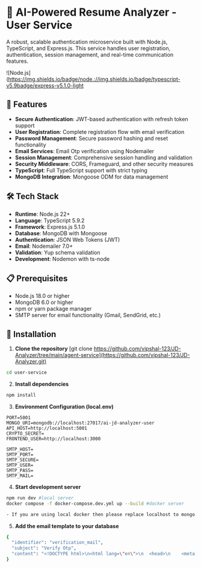 # 🤖 AI-Powered Resume Analyzer - User Service

A robust, scalable authentication microservice built with Node.js, TypeScript, and Express.js. This service handles user registration, authentication, session management, and real-time communication features.

![Node.js](https://img.shields.io/badge/node.://img.shields.io/badge/typescript-v5.9badge/express-v5.1.0-light

## 🚀 Features
- **Secure Authentication**: JWT-based authentication with refresh token support
- **User Registration**: Complete registration flow with email verification
- **Password Management**: Secure password hashing and reset functionality
- **Email Services**: Email Otp verification using Nodemailer
- **Session Management**: Comprehensive session handling and validation
- **Security Middleware**: CORS, Frameguard, and other security measures
- **TypeScript**: Full TypeScript support with strict typing
- **MongoDB Integration**: Mongoose ODM for data management

## 🛠️ Tech Stack

- **Runtime**: Node.js 22+
- **Language**: TypeScript 5.9.2
- **Framework**: Express.js 5.1.0
- **Database**: MongoDB with Mongoose
- **Authentication**: JSON Web Tokens (JWT)
- **Email**: Nodemailer 7.0+
- **Validation**: Yup schema validation
- **Development**: Nodemon with ts-node

## 📋 Prerequisites

- Node.js 18.0 or higher
- MongoDB 6.0 or higher
- npm or yarn package manager
- SMTP server for email functionality (Gmail, SendGrid, etc.)

## 🔧 Installation

1. **Clone the repository**
[git clone https://github.com/vipshal-123/JD-Analyzer/tree/main/agent-service](https://github.com/vipshal-123/JD-Analyzer.git)

```bash
cd user-service
```

2. **Install dependencies**
```bash
npm install
```

3. **Environment Configuration (local.env)**
```env
PORT=5001
MONGO_URI=mongodb://localhost:27017/ai-jd-analyzer-user
API_HOST=http://localhost:5001
CRYPTO_SECRET=
FRONTEND_USER=http://localhost:3000

SMTP_HOST=
SMTP_PORT=
SMTP_SECURE=
SMTP_USER=
SMTP_PASS=
SMTP_MAIL=
```

4. **Start development server**
```bash
npm run dev #local server
docker compose -f docker-compose.dev.yml up --build #docker server

- If you are using local docker then please replace localhost to mongo in MONGO_URI 
```


5. **Add the email template to your database**
```bash
{
  "identifier": "verification_mail",
  "subject": "Verify Otp",
  "content": "<!DOCTYPE html>\n<html lang=\"en\">\n  <head>\n    <meta charset=\"UTF-8\" />\n    <meta name=\"viewport\" content=\"width=device-width, initial-scale=1.0\" />\n    <meta http-equiv=\"X-UA-Compatible\" content=\"ie=edge\" />\n    <title>Static Template</title>\n    <link\n      href=\"https://fonts.googleapis.com/css2?family=Poppins:wght@300;400;500;600&display=swap\"\n      rel=\"stylesheet\"\n    />\n  </head>\n  <body\n    style=\"\n      margin: 0;\n      font-family: 'Poppins', sans-serif;\n      background: #ffffff;\n      font-size: 14px;\n    \"\n  >\n    <div\n      style=\"\n        max-width: 680px;\n        margin: 0 auto;\n        padding: 45px 30px 60px;\n        background: #f4f7ff;\n        background-image: url(https://archisketch-resources.s3.ap-northeast-2.amazonaws.com/vrstyler/1661497957196_595865/email-template-background-banner);\n        background-repeat: no-repeat;\n        background-size: 800px 452px;\n        background-position: top center;\n        font-size: 14px;\n        color: #434343;\n      \"\n    >\n      <header>\n        <table style=\"width: 100%;\">\n          <tbody>\n            <tr style=\"height: 0;\">\n            </tr>\n          </tbody>\n        </table>\n      </header>\n\n      <main>\n        <div\n          style=\"\n            margin: 0;\n            margin-top: 70px;\n            padding: 92px 30px 115px;\n            background: #ffffff;\n            border-radius: 30px;\n            text-align: center;\n          \"\n        >\n          <div style=\"width: 100%; max-width: 489px; margin: 0 auto;\">\n            <h1\n              style=\"\n                margin: 0;\n                font-size: 24px;\n                font-weight: 500;\n                color: #1f1f1f;\n              \"\n            >\n              Your OTP\n            </h1>\n            <p\n              style=\"\n                margin: 0;\n                margin-top: 17px;\n                font-size: 16px;\n                font-weight: 500;\n              \"\n            >\n              Dear ##USER_NAME##,\n            </p>\n            <p\n              style=\"\n                margin: 0;\n                margin-top: 17px;\n                font-weight: 500;\n                letter-spacing: 0.56px;\n              \"\n            >\n              Use the following OTP to complete the procedure. The OTP is valid for\n              <span style=\"font-weight: 600; color: #1f1f1f;\">2 minutes</span>.\n              Do not share this code with others.\n            </p>\n            <p\n              style=\"\n                margin: 0;\n                margin-top: 60px;\n                font-size: 40px;\n                font-weight: 600;\n                letter-spacing: 25px;\n                color: #ba3d4f;\n              \"\n            >\n              ##OTP##\n            </p>\n          </div>\n        </div>\n\n        <p\n          style=\"\n            max-width: 400px;\n            margin: 0 auto;\n            margin-top: 90px;\n            text-align: center;\n            font-weight: 500;\n            color: #8c8c8c;\n          \"\n        >\n          Need help? Ask at\n          <a\n            href=\"mailto:vipshal@gmail.com\"\n            style=\"color: #499fb6; text-decoration: none;\"\n            >vipshal@gmail.com</a\n          >\n          or visit our\n          <a\n            href=\"\"\n            target=\"_blank\"\n            style=\"color: #499fb6; text-decoration: none;\"\n            >Help Center</a\n          >\n        </p>\n      </main>\n    </div>\n  </body>\n</html>\n"
}
```
